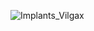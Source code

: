 ![Implants_Vilgax](https://user-images.githubusercontent.com/78759993/135537321-40230e00-3c41-4054-ba48-e253fa56d571.png)
